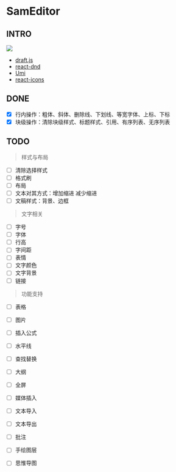 # SamEditor
## INTRO
![](http://imgs.samtools.info/img/20210831030432.png)
- [draft.js](https://github.com/facebook/draft-js)
- [react-dnd](https://github.com/react-dnd/react-dnd)
- [Umi](https://github.com/umijs/umi)
- [react-icons](http://react-icons.github.io/react-icons/icons?name=bi)
## DONE
- [x] 行内操作：粗体、斜体、删除线、下划线、等宽字体、上标、下标
- [x] 块级操作：清除块级样式、标题样式、引用、有序列表、无序列表
## TODO
> 样式与布局
  - [ ] 清除选择样式
  - [ ] 格式刷
  - [ ] 布局
  - [ ] 文本对其方式：增加缩进  减少缩进
  - [ ] 文稿样式：背景、边框
> 文字相关
  - [ ] 字号
  - [ ] 字体
  - [ ] 行高
  - [ ] 字间距
  - [ ] 表情
  - [ ] 文字颜色
  - [ ] 文字背景
  - [ ] 链接
> 功能支持
  - [ ] 表格
  - [ ] 图片
  - [ ] 插入公式
  - [ ] 水平线
  - [ ] 查找替换
  - [ ] 大纲
  - [ ] 全屏
  - [ ] 媒体插入
  - [ ] 文本导入
  - [ ] 文本导出
  - [ ] 批注
  - [ ] 手绘图层
  - [ ] 思惟导图


